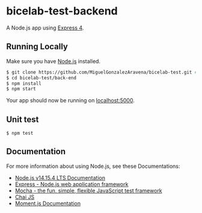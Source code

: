 # bicelab-test-backend

A Node.js app using [Express 4](http://expressjs.com/).

## Running Locally

Make sure you have [Node.js](http://nodejs.org/) installed.

```sh
$ git clone https://github.com/MiguelGonzalezAravena/bicelab-test.git # or clone your own fork
$ cd bicelab-test/back-end
$ npm install
$ npm start
```

Your app should now be running on [localhost:5000](http://localhost:5000/).

## Unit test

```
$ npm test
```

## Documentation

For more information about using Node.js, see these Documentations:

- [Node.js v14.15.4 LTS Documentation](https://nodejs.org/dist/latest-v14.x/docs/api/)
- [Express - Node.js web application framework](http://expressjs.com/)
- [Mocha - the fun, simple, flexible JavaScript test framework](https://mochajs.org/)
- [Chai JS](https://www.chaijs.com/)
- [Moment.js Documentation](https://momentjs.com/docs/)

